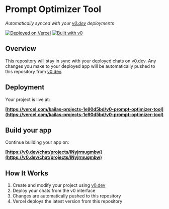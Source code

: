 # Prompt Optimizer Tool

*Automatically synced with your [v0.dev](https://v0.dev) deployments*

[![Deployed on Vercel](https://img.shields.io/badge/Deployed%20on-Vercel-black?style=for-the-badge&logo=vercel)](https://vercel.com/kailas-projects-1e90d5bd/v0-prompt-optimizer-tool)
[![Built with v0](https://img.shields.io/badge/Built%20with-v0.dev-black?style=for-the-badge)](https://v0.dev/chat/projects/lNyjrmugmbw)

## Overview

This repository will stay in sync with your deployed chats on [v0.dev](https://v0.dev).
Any changes you make to your deployed app will be automatically pushed to this repository from [v0.dev](https://v0.dev).

## Deployment

Your project is live at:

**[https://vercel.com/kailas-projects-1e90d5bd/v0-prompt-optimizer-tool](https://vercel.com/kailas-projects-1e90d5bd/v0-prompt-optimizer-tool)**

## Build your app

Continue building your app on:

**[https://v0.dev/chat/projects/lNyjrmugmbw](https://v0.dev/chat/projects/lNyjrmugmbw)**

## How It Works

1. Create and modify your project using [v0.dev](https://v0.dev)
2. Deploy your chats from the v0 interface
3. Changes are automatically pushed to this repository
4. Vercel deploys the latest version from this repository